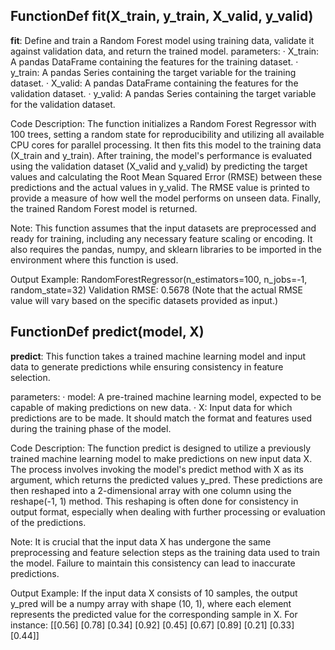 ## FunctionDef fit(X_train, y_train, X_valid, y_valid)
**fit**: Define and train a Random Forest model using training data, validate it against validation data, and return the trained model.
parameters:
· X_train: A pandas DataFrame containing the features for the training dataset.
· y_train: A pandas Series containing the target variable for the training dataset.
· X_valid: A pandas DataFrame containing the features for the validation dataset.
· y_valid: A pandas Series containing the target variable for the validation dataset.

Code Description: The function initializes a Random Forest Regressor with 100 trees, setting a random state for reproducibility and utilizing all available CPU cores for parallel processing. It then fits this model to the training data (X_train and y_train). After training, the model's performance is evaluated using the validation dataset (X_valid and y_valid) by predicting the target values and calculating the Root Mean Squared Error (RMSE) between these predictions and the actual values in y_valid. The RMSE value is printed to provide a measure of how well the model performs on unseen data. Finally, the trained Random Forest model is returned.

Note: This function assumes that the input datasets are preprocessed and ready for training, including any necessary feature scaling or encoding. It also requires the pandas, numpy, and sklearn libraries to be imported in the environment where this function is used.

Output Example: RandomForestRegressor(n_estimators=100, n_jobs=-1, random_state=32)
Validation RMSE: 0.5678
(Note that the actual RMSE value will vary based on the specific datasets provided as input.)
## FunctionDef predict(model, X)
**predict**: This function takes a trained machine learning model and input data to generate predictions while ensuring consistency in feature selection.

parameters:
· model: A pre-trained machine learning model, expected to be capable of making predictions on new data.
· X: Input data for which predictions are to be made. It should match the format and features used during the training phase of the model.

Code Description: The function predict is designed to utilize a previously trained machine learning model to make predictions on new input data X. The process involves invoking the model's predict method with X as its argument, which returns the predicted values y_pred. These predictions are then reshaped into a 2-dimensional array with one column using the reshape(-1, 1) method. This reshaping is often done for consistency in output format, especially when dealing with further processing or evaluation of the predictions.

Note: It is crucial that the input data X has undergone the same preprocessing and feature selection steps as the training data used to train the model. Failure to maintain this consistency can lead to inaccurate predictions.

Output Example: If the input data X consists of 10 samples, the output y_pred will be a numpy array with shape (10, 1), where each element represents the predicted value for the corresponding sample in X. For instance:
[[0.56]
 [0.78]
 [0.34]
 [0.92]
 [0.45]
 [0.67]
 [0.89]
 [0.21]
 [0.33]
 [0.44]]
